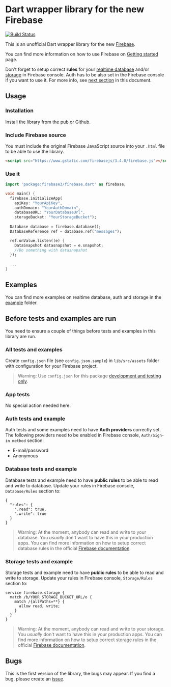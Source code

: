 # Dart wrapper library for the new Firebase

[![Build Status](https://travis-ci.org/Janamou/firebase3-dart.svg?branch=master)](https://travis-ci.org/Janamou/firebase3-dart)

This is an unofficial Dart wrapper library for the new [Firebase](https://firebase.google.com). 

You can find more information on how to use Firebase on [Getting started](https://firebase.google.com/docs/web/setup) page.

Don't forget to setup correct **rules** for your [realtime database](https://firebase.google.com/docs/database/security/) and/or [storage](https://firebase.google.com/docs/storage/security/) in Firebase console. 
Auth has to be also set in the Firebase console if you want to use it. For more info, see [next section](https://github.com/Janamou/firebase3-dart#before-tests-and-examples-are-run) in this document.

## Usage

### Installation

Install the library from the pub or Github.

### Include Firebase source

You must include the original Firebase JavaScript source into your `.html` file to be able to use the library.

```html
<script src="https://www.gstatic.com/firebasejs/3.4.0/firebase.js"></script>
```

### Use it

```dart
import 'package:firebase3/firebase.dart' as firebase;

void main() {
  firebase.initializeApp(
    apiKey: "YourApiKey",
    authDomain: "YourAuthDomain",
    databaseURL: "YourDatabaseUrl",
    storageBucket: "YourStorageBucket");
    
  Database database = firebase.database();
  DatabaseReference ref = database.ref("messages");  

  ref.onValue.listen((e) {
    DataSnapshot datasnapshot = e.snapshot;
    //Do something with datasnapshot
  });
  
  ...
}
```

## Examples

You can find more examples on realtime database, auth and storage in the [example](https://github.com/Janamou/firebase3-dart/tree/master/example) folder.

## Before tests and examples are run

You need to ensure a couple of things before tests and examples in this library are run.

### All tests and examples

Create `config.json` file (see `config.json.sample`) in `lib/src/assets` folder with configuration for your Firebase project.

> Warning: Use `config.json` for this package [development and testing only](https://github.com/Janamou/firebase3-dart/tree/master/lib/src/assets).

### App tests

No special action needed here.

### Auth tests and example

Auth tests and some examples need to have **Auth providers** correctly set. The following providers need to be enabled in Firebase console, `Auth/Sign-in method` section:

* E-mail/password
* Anonymous

### Database tests and example

Database tests and example need to have **public rules** to be able to read and write to database. Update your rules in Firebase console, `Database/Rules` section to:

```
{
  "rules": {
    ".read": true,
    ".write": true
  }
}
```

> Warning: At the moment, anybody can read and write to your database. You *usually* don't want to have this in your production apps. You can find more information on how to setup correct database rules in the official [Firebase documentation](https://firebase.google.com/docs/database/security/). 

### Storage tests and example

Storage tests and example need to have **public rules** to be able to read and write to storage. Update your rules in Firebase console, `Storage/Rules` section to:

```
service firebase.storage {
  match /b/YOUR_STORAGE_BUCKET_URL/o {
    match /{allPaths=**} {
      allow read, write;
    }
  }
}
```

> Warning: At the moment, anybody can read and write to your storage. You *usually* don't want to have this in your production apps. You can find more information on how to setup correct storage rules in the official [Firebase documentation](https://firebase.google.com/docs/storage/security/). 


## Bugs

This is the first version of the library, the bugs may appear. If you find a bug, please create an [issue](https://github.com/Janamou/firebase3-dart/issues).

